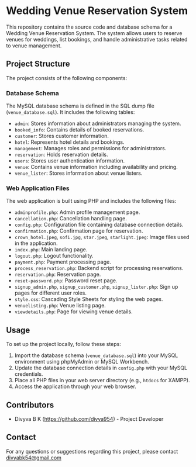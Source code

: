 # Wedding Venue Reservation System

This repository contains the source code and database schema for a Wedding Venue Reservation System. The system allows users to reserve venues for weddings, list bookings, and handle administrative tasks related to venue management.

## Project Structure

The project consists of the following components:

### Database Schema

The MySQL database schema is defined in the SQL dump file (`venue_database.sql`). It includes the following tables:

- `admin`: Stores information about administrators managing the system.
- `booked_info`: Contains details of booked reservations.
- `customer`: Stores customer information.
- `hotel`: Represents hotel details and bookings.
- `management`: Manages roles and permissions for administrators.
- `reservation`: Holds reservation details.
- `users`: Stores user authentication information.
- `venue`: Contains venue information including availability and pricing.
- `venue_lister`: Stores information about venue listers.

### Web Application Files

The web application is built using PHP and includes the following files:

- `adminprofile.php`: Admin profile management page.
- `cancellation.php`: Cancellation handling page.
- `config.php`: Configuration file containing database connection details.
- `confirmation.php`: Confirmation page for reservation.
- `crown_hotel.jpeg`, `sofi.jpg`, `star.jpeg`, `starlight.jpeg`: Image files used in the application.
- `index.php`: Main landing page.
- `logout.php`: Logout functionality.
- `payment.php`: Payment processing page.
- `process_reservation.php`: Backend script for processing reservations.
- `reservation.php`: Reservation page.
- `reset-password.php`: Password reset page.
- `signup_admin.php`, `signup_customer.php`, `signup_lister.php`: Sign up pages for different user roles.
- `style.css`: Cascading Style Sheets for styling the web pages.
- `venuelisting.php`: Venue listing page.
- `viewdetails.php`: Page for viewing venue details.

## Usage

To set up the project locally, follow these steps:

1. Import the database schema (`venue_database.sql`) into your MySQL environment using phpMyAdmin or MySQL Workbench.
2. Update the database connection details in `config.php` with your MySQL credentials.
3. Place all PHP files in your web server directory (e.g., `htdocs` for XAMPP).
4. Access the application through your web browser.

## Contributors

- Divyva B K (https://github.com/divya954) - Project Developer

## Contact

For any questions or suggestions regarding this project, please contact divyabk54@gmail.com


